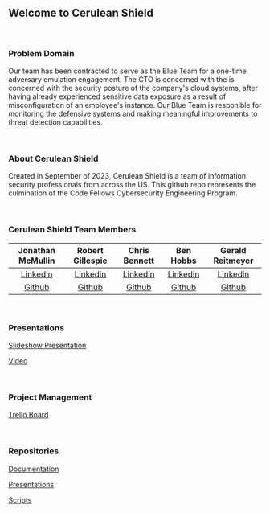 ## Welcome to Cerulean Shield

<br>

### Problem Domain

Our team has been contracted to serve as the Blue Team for a one-time adversary emulation engagement. The CTO is concerned with the  is concerned with the security posture of the company's cloud systems, after having already experienced sensitive data exposure as a result of misconfiguration of an employee's instance. Our Blue Team is responible for monitoring the defensive systems and making meaningful improvements to threat detection capabilities.

<br>

### About Cerulean Shield

Created in September of 2023, Cerulean Shield is a team of information security professionals from across the US. This github repo represents the culmination of the Code Fellows Cybersecurity Engineering Program.

<br>

### Cerulean Shield Team Members

| Jonathan McMullin | Robert Gillespie | Chris Bennett | Ben Hobbs | Gerald Reitmeyer |
|:----------------------:|:-----------------------:|:----------------------:|:----------------------:|:----------------------:|
| [Linkedin](https://www.linkedin.com/in/jon-mcmullin-cybersecurity//) | [Linkedin](https://www.linkedin.com/in/robert-gillespie-420918272//) | [Linkedin](https://www.linkedin.com/in/chris-bennett-cybersecurity/) | [Linkedin](https://www.linkedin.com/in/benjaminshobbs/) | [Linkedin](https://www.linkedin.com/in/gerald-reitmeyer/) |
| [Github](https://github.com/mcmullinj84) | [Github](https://github.com/Puyallup253) | [Github](https://github.com/marsecguy) | [Github](https://github.com/benjamin-s-hobbs) | [Github](https://github.com/gerreit) |

<br>

### Presentations

[Slideshow Presentation]()

[Video]()

<br>

### Project Management

[Trello Board](https://trello.com/b/kl52w4FJ/cerulean-shield)

<br>

### Repositories

[Documentation]()

[Presentations]()

[Scripts]()
